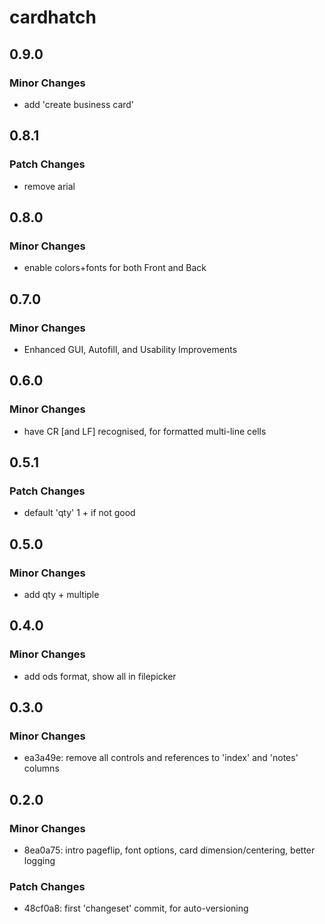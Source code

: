 # cardhatch

## 0.9.0

### Minor Changes

- add 'create business card'

## 0.8.1

### Patch Changes

- remove arial

## 0.8.0

### Minor Changes

- enable colors+fonts for both Front and Back

## 0.7.0

### Minor Changes

- Enhanced GUI, Autofill, and Usability Improvements

## 0.6.0

### Minor Changes

- have CR [and LF] recognised, for formatted multi-line cells

## 0.5.1

### Patch Changes

- default 'qty' 1 + if not good

## 0.5.0

### Minor Changes

- add qty + multiple

## 0.4.0

### Minor Changes

- add ods format, show all in filepicker

## 0.3.0

### Minor Changes

- ea3a49e: remove all controls and references to 'index' and 'notes' columns

## 0.2.0

### Minor Changes

- 8ea0a75: intro pageflip, font options, card dimension/centering, better logging

### Patch Changes

- 48cf0a8: first 'changeset' commit, for auto-versioning
